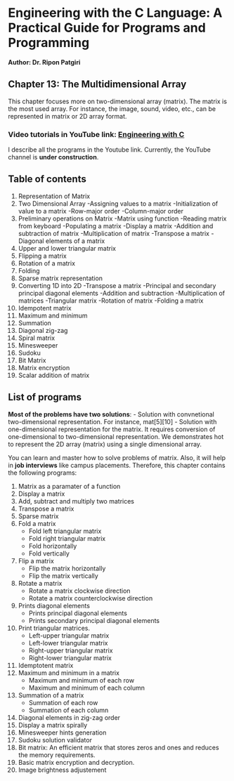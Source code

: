 
# Engineering with the C Language: A Practical Guide for Programs and Programming
**Author: Dr. Ripon Patgiri**

## Chapter 13: The Multidimensional Array 

This chapter focuses more on two-dimensional array (matrix). The matrix is the most used array. For instance,
the image, sound, video, etc., can be represented in matrix or 2D array format.

### Video tutorials in YouTube link: [Engineering with C](https://www.youtube.com/@dr.patgiri) 
I describe all the programs in the Youtube link. Currently, the YouTube channel is **under construction**.

## Table of contents
1. Representation of Matrix
2. Two Dimensional Array 
	-Assigning values to a matrix 
	-Initialization of value to a matrix 
	-Row-major order 
	-Column-major order 
3. Preliminary operations on Matrix 
	-Matrix using function 
	-Reading matrix from keyboard 
	-Populating a matrix
	-Display a matrix 
	-Addition and subtraction of matrix 
	-Multiplication of matrix 
	-Transpose a matrix 
	-Diagonal elements of a matrix 
4. Upper and lower triangular matrix 
5. Flipping a matrix 
6. Rotation of a matrix 
7. Folding 
8. Sparse matrix representation 
9. Converting 1D into 2D 
	-Transpose a matrix 
	-Principal and secondary principal diagonal elements
	-Addition and subtraction 
	-Multiplication of matrices 
	-Triangular matrix 
	-Rotation of matrix 
	-Folding a matrix 
10. Idempotent matrix 
11. Maximum and minimum 
12. Summation 
13. Diagonal zig-zag 
14. Spiral matrix 
15. Minesweeper 
16. Sudoku 
17. Bit Matrix 
18. Matrix encryption 
19. Scalar addition of matrix

## List of programs

**Most of the problems have two solutions**:
	- Solution with convnetional two-dimensional representation. For instance, mat[5][10]
	- Solution with one-dimensional representation for the matrix. It requires conversion of one-dimensional to two-dimensional representation. We demonstrates hot to represent the 2D array (matrix) using a single dimensional array. 

You can learn and master how to solve problems of matrix. Also, it will help in **job interviews** like campus placements.  Therefore, this chapter contains the following programs:
1. Matrix as a paramater of a function
2. Display a matrix
3. Add, subtract and multiply two matrices
4. Transpose a matrix
6. Sparse matrix
5. Fold a matrix
	- Fold left triangular matrix
	- Fold right triangular matrix
	- Fold horizontally
	- Fold vertically
6. Flip a matrix
	- Flip the matrix horizontally
	- Flip the matrix vertically
7. Rotate a matrix
	- Rotate a matrix clockwise direction
	- Rotate a matrix counterclockwise direction
8. Prints diagonal elements
	- Prints principal diagonal elements
	- Prints secondary principal diagonal elements
9. Print triangular matrices.
   	- Left-upper triangular matrix
   	- Left-lower triangular matrix 
	- Right-upper triangular matrix 
	- Right-lower triangular matrix
10. Idemptotent matrix
11. Maximum and minimum in a matrix
	- Maximum and minimum of each row
	- Maximum and minimum of each column
12. Summation of a matrix
	- Summation of each row
	- Summation of each column
13. Diagonal elements in zig-zag order
14. Display a matrix spirally
15. Minesweeper hints generation
16. Sudoku solution validator
17. Bit matrix: An efficient matrix that stores zeros and ones and reduces the memory requirements.
18. Basic matrix encryption and decryption.
19. Image brightness adjustement
